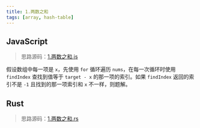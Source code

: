 ```yaml
---
title: 1.两数之和
tags: [array, hash-table]
---
```


## JavaScript

> 思路源码：[1.两数之和.js](https://github.com/youngjuning/youngjuning.github.io/blob/main/docs/leetcode/1.两数之和.js)

假设数组中每一项是 `x`，先使用 `for` 循环遍历 `nums`，在每一次循环时使用 `findIndex` 查找到值等于 `target - x` 的那一项的索引。如果 `findIndex` 返回的索引不是 `-1` 且找到的那一项索引和 `x` 不一样，则题解。

## Rust

> 思路源码：[1.两数之和.rs](https://github.com/youngjuning/youngjuning.github.io/blob/main/docs/leetcode/1.两数之和.rs)
